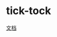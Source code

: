 # tick-tock

[文档](https://www.yuque.com/g/lyydsheep/kyeikv/ks2q796be3lr6uyp/collaborator/join?token=4Keo3EihNsVC33GE&source=doc_collaborator#)